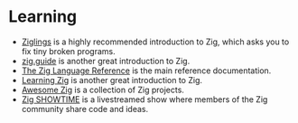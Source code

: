 # Learning

- [Ziglings][ziglings] is a highly recommended introduction to Zig, which asks you to fix tiny broken programs.
- [zig.guide][zig-guide] is another great introduction to Zig.
- [The Zig Language Reference][langref] is the main reference documentation.
- [Learning Zig][learning-zig] is another great introduction to Zig.
- [Awesome Zig][awesome-zig] is a collection of Zig projects.
- [Zig SHOWTIME][zig-showtime] is a livestreamed show where members of the Zig community share code and ideas.

[awesome-zig]: https://github.com/catdevnull/awesome-zig
[langref]: https://ziglang.org/documentation/0.12.0/
[learning-zig]: https://www.openmymind.net/learning_zig/
[zig-showtime]: https://zig.show/
[zig-guide]: https://zig.guide/
[ziglings]: https://github.com/ratfactor/ziglings
